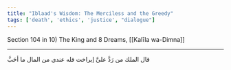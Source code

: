 ```yaml
---
title: "Iblaad's Wisdom: The Merciless and the Greedy"
tags: ['death', 'ethics', 'justice', "dialogue"]
---
```


 Section 104 in 10) The King and 8 Dreams, [[Kalīla wa-Dimna]]

---
قال الملك من رَدَّ عليَّ إيراخت فله عندي من المال ما أحَبَّ
